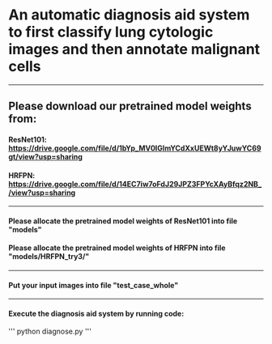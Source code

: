 # An automatic diagnosis aid system to first classify lung cytologic images and then annotate malignant cells

---
## Please download our pretrained model weights from:
#### ResNet101: https://drive.google.com/file/d/1bYp_MV0IGImYCdXxUEWt8yYJuwYC69gt/view?usp=sharing
#### HRFPN: https://drive.google.com/file/d/14EC7iw7oFdJ29JPZ3FPYcXAyBfqz2NB_/view?usp=sharing
---
#### Please allocate the pretrained model weights of ResNet101 into file "models"
#### Please allocate the pretrained model weights of HRFPN into file "models/HRFPN_try3/"
---
#### Put your input images into file "test_case_whole"
---
#### Execute the diagnosis aid system by running code:
'''
python diagnose.py
'''
